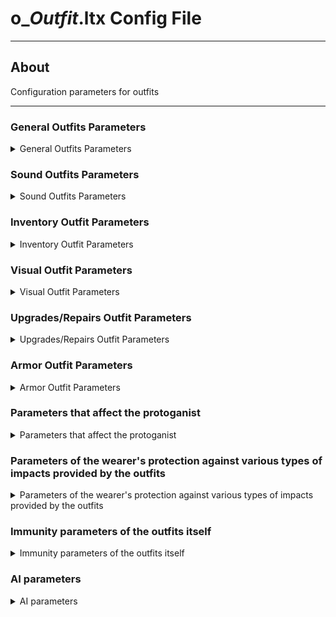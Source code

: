# o_*Outfit*.ltx Config File

___

## About

Configuration parameters for outfits

___

### General Outfits Parameters

<details>
    <summary>General Outfits Parameters</summary>

| Parameter name | Parameter description | Example value | Value Data Type | Possible parameter values and their descriptions |
|---|---|---|:---:|---|
| GroupControlSection |  | spawn_group |  |  |
| $spawn | Outfit Directory in the [Level Editor](../../../sdk/level-editor.md) | "outfit\cs_light_novice_outfit" |  |  |
| cform | Skeleton model | skeleton |  | parameter for dynamic objects; necessary for correct creation of the skeleton model |
| discovery_dependency | Outdated parameter used in early SoC builds. Needed for discovery or improvement after working with scientists |  |  |  |
| class | Engine outfit class | EQU_STLK |  |  |
| default_to_ruck | whether the outfit will be moved to the backpack instead of the slot when picked up | true |  | true - 1 - on (Yes)<br> false - 0 - off (No) |
| sprint_allowed | It is possible to run in this outfit | true |  | true - 1 - on (Yes)<br> false - 0 - off (No) |
| kind | Kind of item to group into the appropriate section in the [Item Spawner](../../../modding-tools/in-game-editors/item-spawner.md) | o_light<br> o_medium<br> o_sci<br> o_heavy |  |  |
| cost | base price | 32340 |  |  |
| community | To which faction the outfit belongs | dolg | army<br> csky<br> stalker<br> killer<br> dolg<br> bandit<br> freedom<br> monolith<br> isg<br> greh<br> ecolog<br> renegade |
| helmet_avaliable | Is a helmet available for this outfit | true |  | true - 1 - on (Yes)<br> false - 0 - off (No) |
| backpack_avaliable | Is a backpack available for this outfit | true |  | true - 1 - on (Yes)<br> false - 0 - off (No) |
| can_trade |  | true |  | true - 1 - on (Yes)<br> false - 0 - off (No) |

</details>

### Sound Outfits Parameters

<details>
    <summary>Sound Outfits Parameters</summary>

| Parameter name | Parameter description | Example value | Value Data Type | Possible parameter values and their descriptions |
|---|---|---|:---:|---|
| snd_on_take |  | outfit |  |  |

</details>

### Inventory Outfit Parameters

<details>
    <summary>Inventory Outfit Parameters</summary>

| Parameter name | Parameter description | Example value | Value Data Type | Possible parameter values and their descriptions |
|---|---|---|:---:|---|
| full_icon_name | the icon of the protagonist in a full-suit | npc_icon_svoboda_light_outfit | Not used (used only in the SoC inventory) |  |
| full_scale_icon | Coordinates of the protagonist icon in full suit | 10, 11 | Not used (used only in the SoC inventory) |  |
| character_portrait | Portrait of the NPC or protagonist wearing the outfit | ui_inGame2_csky_1_2 |  |  |
| inv_grid_height | Icon height | 3 | number of 50x50 pixels cells |  |
| inv_grid_width | Icon width | 2 | number of 50x50 pixels cells |  |
| inv_grid_x | Coordinate of the upper left corner of the icon on a 50x50 pixel grid on the X axis | 116 | number of cells indented to the right |  |
| inv_grid_y | Coordinate of the upper left corner of the icon on a 50x50 pixel grid on the Y axis | 0 | number of cells indenting downward |  |
| inv_name | Inventory name | csky_light_novice_outfit_name |  |  |
| inv_name_short | Inventory short name | csky_light_novice_outfit_name |  |  |
| inv_weight | Inventory weight | 5.48 | The number is given in kilograms |  |
| description | Description in inventory | csky_light_novice_outfit_description |  |  |
| slot | Inventory slot number | 6 | 0 - knives (may be crashing)<br>1 - pistols (may be crashing)<br>2 - shotguns, machine guns, rifles, grenade launchers (may be crashing)<br>3 - grenades (may be crashing)<br>4 - binoculars (may be crashing)<br>5 - bolts (may be crashing)<br>6 - outfits |  |

</details>

### Visual Outfit Parameters

<details>
    <summary>Visual Outfit Parameters</summary>

| Parameter name | Parameter description | Example value | Value Data Type | Possible parameter values and their descriptions |
|---|---|---|:---:|---|
| player_hud_section | First-person HUD section | actor_hud_cs1 |  |  |
| visual | Oufit visual | dynamics\outfit\cs_light_outfit |  |  |
| actor_visual | Visual of a character in outfit | actors\stalker_nebo\stalker_nebo_1 |  |  |
| npc_visual | Visual of an NPC in outfit | actors\stalker_nebo\stalker_nebo_1 |  |  |

</details>

### Upgrades/Repairs Outfit Parameters

<details>
    <summary>Upgrades/Repairs Outfit Parameters</summary>

| Parameter name | Parameter description | Example value | Value Data Type | Possible parameter values and their descriptions |
|---|---|---|:---:|---|
| upgrades |  | up_gr_firstab_sunrise_3, up_gr_seconab_sunrise_3, up_gr_thirdab_sunrise_3 |  |  |
| installed_upgrades | installed upgrades |  |  |  |
| upgrade_scheme | upgrade_scheme | up_scheme_sunrise_1 |  |  |
| repair_type | item type for repair tools | outfit |  |  |
| repair_part_bonus |  | 0.17 |  |  |
| upgr_icon_x | the X coordinate of the upper left corner of the icon in the repair window | 953 | Specified in pixels |  |
| upgr_icon_y | top-left corner coordinate of the icon in the Y axis repair window | 365 | Specified in pixels |  |
| upgr_icon_width | Width of the icon in the repair window | 309 | Specified in pixels |  |
| upgr_icon_height | icon height in the repair window | 142 | Specified in pixels |  |

</details>

### Armor Outfit Parameters

<details>
    <summary>Armor Outfit Parameters</summary>

| Parameter name | Parameter description | Example value | Value Data Type | Possible parameter values and their descriptions |
|---|---|---|:---:|---|
| artefact_count | Number of artifact cells initially available | 1 |  |  |
| immunities_sect | Costume Immunities Section | sect_light_novice_outfit_immunities |  |  |
| control_inertion_factor | inertia in the outfit | 1 |  |  |
| use1_functor |  | gameplay_disguise.menu_patch |  |  |
| use1_action_functor |  | gameplay_disguise.menu_patch_action |  |  |
| additional_inventory_weight | Maximum weight at which the protagonist can walk and additional carrying weight| 5 | Specified in kilograms |  |
| additional_inventory_weight2 |  | 5 | Specified in kilograms |  |

</details>

### Parameters that affect the protoganist

<details>
    <summary>Parameters that affect the protoganist</summary>

| Parameter name | Parameter description | Example value | Value Data Type | Possible parameter values and their descriptions |
|---|---|---|:---:|---|
| bones_koeff_protection | Parameter coefficients of the "persistence" of the protagonist's bones in the outfit | actor_armor_cs1 |  |  |
| hit_fraction_actor | General protection | 0.75 |  |  |
| power_loss | Responsible for fatigue | 0.05 | Specified in percent |  |
| bleeding_restore_speed | Responsible for stopping bleeding |  | Specified in percent |  |
| health_restore_speed | Responsible for restoring health |  | Specified in percent |  |
| power_restore_speed | Responsible for restoring powers |  | Specified in percent |  |

</details>

### Parameters of the wearer's protection against various types of impacts provided by the outfits

<details>
    <summary>Parameters of the wearer's protection against various types of impacts provided by the outfits</summary>

| Parameter name | Parameter description | Example value | Value Data Type | Possible parameter values and their descriptions |
|---|---|---|:---:|---|
| burn_protection | Protection against fire | 0.145 |  |  |
| shock_protection | Protection against electric shock | 0.96 |  |  |
| radiation_protection | Radiation protection | 0.0025 |  |  |
| chemical_burn_protection | Chemicals Protection  | 0.037 |  |  |
| telepatic_protection | Psi Protection | 0 |  |  |
| strike_protection | Strike protection | 0.045 |  |  |
| explosion_protection | Explosion/shrapnel protection | 0.24 |  |  |
| wound_protection | Protection from Wounds | 0.31 |  |  |
| fire_wound_protection | Protection from firearms | 0.25 |  |  |

</details>

### Immunity parameters of the outfits itself

<details>
    <summary>Immunity parameters of the outfits itself</summary>

| Parameter name | Parameter description | Example value | Value Data Type | Possible parameter values and their descriptions |
|---|---|---|:---:|---|
| burn_immunity | Immunity to fire exposure | 0.25 |  |  |
| chemical_burn_immunity | Immunity to chemical exposure | 0.07 |  |  |
| explosion_immunity | Immunity to effects from explosions/shrapnel | 0.2 |  |  |
| fire_wound_immunity | Immunity to exposure from firearms | 0.075 |  |  |
| radiation_immunity | Immunity to exposure from radiation | 0.0 |  |  |
| shock_immunity | Immunity to exposure to electricity | 0.03 |  |  |
| strike_immunity | Immunity to impact from strikes | 0.0 |  |  |
| telepatic_immunity | Immunity to psi exposure | 0.0 |  |  |
| wound_immunity | Immunity to the effects of wounds | 0.122 |  |  |

</details>

### AI parameters

<details>
    <summary>AI parameters</summary>

| Parameter name | Parameter description | Example value | Value Data Type | Possible parameter values and their descriptions |
|---|---|---|:---:|---|
| ef_equipment_type | Preference for NPCs | 3 |  |  |

</details>
